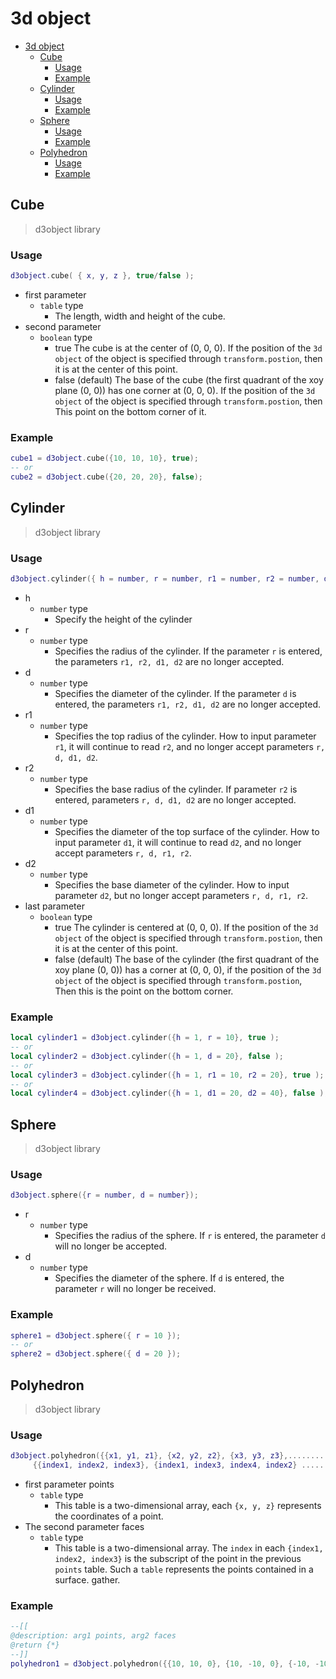 # 3d object
- [3d object](#3d-object)
  - [Cube](#cube)
    - [Usage](#Usage)
    - [Example](#example)
  - [Cylinder](#cylinder)
    - [Usage](#Usage-1)
    - [Example](#example-1)
  - [Sphere](#sphere)
    - [Usage](#Usage-2)
    - [Example](#example-2)
  - [Polyhedron](#polyhedron)
    - [Usage](#Usage-3)
    - [Example](#example-3)

## Cube

> d3object library

### Usage

```lua
d3object.cube( { x, y, z }, true/false );
```
- first parameter
   - `table` type
     - The length, width and height of the cube.
- second parameter
   - `boolean` type
     - true The cube is at the center of (0, 0, 0). If the position of the `3d object` of the object is specified through `transform.postion`, then it is at the center of this point.
     - false (default) The base of the cube (the first quadrant of the xoy plane (0, 0)) has one corner at (0, 0, 0). If the position of the `3d object` of the object is specified through `transform.postion`, then This point on the bottom corner of it.

### Example

```lua
cube1 = d3object.cube({10, 10, 10}, true);
-- or
cube2 = d3object.cube({20, 20, 20}, false);
```

## Cylinder

> d3object library

### Usage

```lua
d3object.cylinder({ h = number, r = number, r1 = number, r2 = number, d = number, d1 = number, d2 = number }, true/false );
```

- h
   - `number` type
     - Specify the height of the cylinder
- r
   - `number` type
     - Specifies the radius of the cylinder. If the parameter `r` is entered, the parameters `r1, r2, d1, d2` are no longer accepted.
- d
   - `number` type
     - Specifies the diameter of the cylinder. If the parameter `d` is entered, the parameters `r1, r2, d1, d2` are no longer accepted.
- r1
   - `number` type
     - Specifies the top radius of the cylinder. How to input parameter `r1`, it will continue to read `r2`, and no longer accept parameters `r, d, d1, d2`.
- r2
   - `number` type
     - Specifies the base radius of the cylinder. If parameter `r2` is entered, parameters `r, d, d1, d2` are no longer accepted.
- d1
   - `number` type
     - Specifies the diameter of the top surface of the cylinder. How to input parameter `d1`, it will continue to read `d2`, and no longer accept parameters `r, d, r1, r2`.
- d2
   - `number` type
     - Specifies the base diameter of the cylinder. How to input parameter `d2`, but no longer accept parameters `r, d, r1, r2`.
- last parameter
   - `boolean` type
     - true The cylinder is centered at (0, 0, 0). If the position of the `3d object` of the object is specified through `transform.postion`, then it is at the center of this point.
     - false (default) The base of the cylinder (the first quadrant of the xoy plane (0, 0)) has a corner at (0, 0, 0), if the position of the `3d object` of the object is specified through `transform.postion`, Then this is the point on the bottom corner.

### Example

```lua
local cylinder1 = d3object.cylinder({h = 1, r = 10}, true );
-- or
local cylinder2 = d3object.cylinder({h = 1, d = 20}, false );
-- or
local cylinder3 = d3object.cylinder({h = 1, r1 = 10, r2 = 20}, true );
-- or
local cylinder4 = d3object.cylinder({h = 1, d1 = 20, d2 = 40}, false );
```

## Sphere

> d3object library

### Usage

```lua
d3object.sphere({r = number, d = number});
```

- r
   - `number` type
     - Specifies the radius of the sphere. If `r` is entered, the parameter `d` will no longer be accepted.
- d
   - `number` type
     - Specifies the diameter of the sphere. If `d` is entered, the parameter `r` will no longer be received.

### Example

```lua
sphere1 = d3object.sphere({ r = 10 });
-- or
sphere2 = d3object.sphere({ d = 20 });
```

## Polyhedron

> d3object library

### Usage

```lua
d3object.polyhedron({{x1, y1, z1}, {x2, y2, z2}, {x3, y3, z3},.........},
     {{index1, index2, index3}, {index1, index3, index4, index2} ............});
```

- first parameter points
   - `table` type
     - This table is a two-dimensional array, each `{x, y, z}` represents the coordinates of a point.
- The second parameter faces
   - `table` type
     - This table is a two-dimensional array. The `index` in each `{index1, index2, index3}` is the subscript of the point in the previous `points` table. Such a `table` represents the points contained in a surface. gather.

### Example
```lua
--[[
@description: arg1 points, arg2 faces
@return {*}
--]]
polyhedron1 = d3object.polyhedron({{10, 10, 0}, {10, -10, 0}, {-10, -10, 0}, {-10, 10, 0}}, {{0, 1, 4}, {1, 2, 4}, {2, 3, 4}, {3, 0, 4}, {1, 0, 3}, {2, 1, 3}});
```
